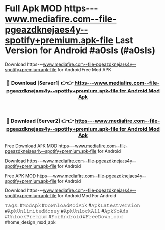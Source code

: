 # Full Apk MOD https---www.mediafire.com--file-pgeazdknejaes4y--spotify+premium.apk-file Last Version for Android #a0sls (#a0sls)
Download https---www.mediafire.com--file-pgeazdknejaes4y--spotify+premium.apk-file for Android Free Mod APK

<div align="center">
<h3>🔴 Download [Server1] 👉👉 <a href="https://app.mediaupload.pro?title=https---www.mediafire.com--file-pgeazdknejaes4y--spotify+premium.apk-file&ref=15F">https---www.mediafire.com--file-pgeazdknejaes4y--spotify+premium.apk-file for Android Mod Apk</a></h3><br>

<h3>🔴 Download [Server2] 👉👉 <a href="https://app.mediaupload.pro?title=https---www.mediafire.com--file-pgeazdknejaes4y--spotify+premium.apk-file&ref=15F">https---www.mediafire.com--file-pgeazdknejaes4y--spotify+premium.apk-file for Android Mod Apk</a></h3>
</div>


Free Download APK MOD https---www.mediafire.com--file-pgeazdknejaes4y--spotify+premium.apk-file for Android

Download https---www.mediafire.com--file-pgeazdknejaes4y--spotify+premium.apk-file for Android 

Free APK MOD https---www.mediafire.com--file-pgeazdknejaes4y--spotify+premium.apk-file for Android 

Download https---www.mediafire.com--file-pgeazdknejaes4y--spotify+premium.apk-file for Android Mod For Android

𝚃𝚊𝚐𝚜: #𝙼𝚘𝚍𝙰𝚙𝚔 #𝙳𝚘𝚠𝚗𝚕𝚘𝚊𝚍𝙼𝚘𝚍𝙰𝚙𝚔 #𝙰𝚙𝚔𝙻𝚊𝚝𝚎𝚜𝚝𝚅𝚎𝚛𝚜𝚒𝚘𝚗 #𝙰𝚙𝚔𝚄𝚗𝚕𝚒𝚖𝚒𝚝𝚎𝚍𝙼𝚘𝚗𝚎𝚢 #𝙰𝚙𝚔𝚄𝚗𝚕𝚘𝚌𝚔𝙰𝚕𝚕 #𝙰𝚙𝚔𝙽𝚘𝙰𝚍𝚜 #𝚄𝚗𝚕𝚘𝚌𝚔𝙿𝚛𝚎𝚖𝚒𝚞𝚖 #𝙵𝚘𝚛𝙰𝚗𝚍𝚛𝚘𝚒𝚍 #𝙵𝚛𝚎𝚎𝙳𝚘𝚠𝚗𝚕𝚘𝚊𝚍 #home_design_mod_apk